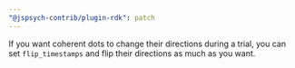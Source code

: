 ```yaml
---
"@jspsych-contrib/plugin-rdk": patch
---
```


If you want coherent dots to change their directions during a trial, you can set `flip_timestamps` and flip their directions as much as you want.

